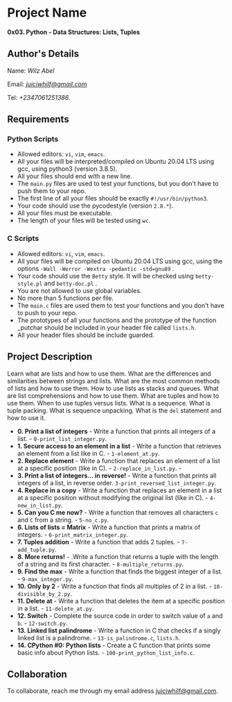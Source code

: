 # Project Name
**0x03. Python - Data Structures: Lists, Tuples**

## Author's Details
Name: *Wilz Abel*

Email: *juiciwhilf@gmail.com*

Tel: *+2347061251386.*

##  Requirements

### Python Scripts
*   Allowed editors: `vi`, `vim`, `emacs`.
*   All your files will be interpreted/compiled on Ubuntu 20.04 LTS using gcc, using python3 (version 3.8.5).
*   All your files should end with a new line.
*   The `main.py` files are used to test your functions, but you don’t have to push them to your repo.
*   The first line of all your files should be exactly `#!/usr/bin/python3`.
*   Your code should use the pycodestyle (version `2.8.*`).
*   All your files must be executable.
*   The length of your files will be tested using `wc`.

### C Scripts
*   Allowed editors: `vi`, `vim`, `emacs`.
*   All your files will be compiled on Ubuntu 20.04 LTS using gcc, using the options `-Wall -Werror -Wextra -pedantic -std=gnu89` .
*   Your code should use the `Betty` style. It will be checked using `betty-style.pl` and `betty-doc.pl` .
*   You are not allowed to use global variables.
*   No more than 5 functions per file.
*   The `main.c` files are used them to test your functions and you don't have to push to your repo.
*   The prototypes of all your functions and the prototype of the function _putchar should be included in your header file called `lists.h`.
*   All your header files should be include guarded.

## Project Description
Learn what are lists and how to use them.
What are the differences and similarities between strings and lists.
What are the most common methods of lists and how to use them.
How to use lists as stacks and queues.
What are list comprehensions and how to use them.
What are tuples and how to use them.
When to use tuples versus lists.
What is a sequence.
What is tuple packing.
What is sequence unpacking.
What is the `del` statement and how to use it.

* **0. Print a list of integers** - Write a function that prints all integers of a list. - `0-print_list_integer.py`.
* **1. Secure access to an element in a list** - Write a function that retrieves an element from a list like in C. - `1-element_at.py`.
* **2. Replace element** - Write a function that replaces an element of a list at a specific position (like in C). - `2-replace_in_list.py`. -
* **3. Print a list of integers... in reverse!** - Write a function that prints all integers of a list, in reverse order. `3-print_reversed_list_integer.py`.
* **4. Replace in a copy** - Write a function that replaces an element in a list at a specific position without modifying the original list (like in C). - `4-new_in_list.py`.
* **5. Can you C me now?** - Write a function that removes all characters `c` and `C` from a string. - `5-no_c.py`.
* **6. Lists of lists = Matrix** - Write a function that prints a matrix of integers. - `6-print_matrix_integer.py`.
* **7. Tuples addition** - Write a function that adds 2 tuples. - `7-add_tuple.py`.
* **8. More returns!** - .Write a function that returns a tuple with the length of a string and its first character. - `8-multiple_returns.py`.
* **9. Find the max** - Write a function that finds the biggest integer of a list. - `9-max_integer.py`.
* **10. Only by 2** - Write a function that finds all multiples of 2 in a list. - `10-divisible_by_2.py`.
* **11. Delete at** - Write a function that deletes the item at a specific position in a list. - `11-delete_at.py`.
* **12. Switch** - Complete the source code in order to switch value of `a` and `b`. - `12-switch.py`.
* **13. Linked list palindrome** - Write a function in C that checks if a singly linked list is a palindrome. - `13-is_palindrome.c`, `lists.h`.
* **14. CPython #0: Python lists** - Create a C function that prints some basic info about Python lists. - `100-print_python_list_info.c`.

## Collaboration

To collaborate, reach me through my email address juiciwhilf@gmail.com.
